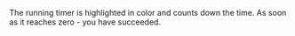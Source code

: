 The running timer is highlighted in color and counts down the time. As soon as it reaches zero - you have succeeded.